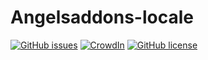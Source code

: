 # Angelsaddons-locale
[![GitHub issues](https://img.shields.io/github/issues/GimoXagros/Angelsaddons-locale.svg)](https://github.com/GimoXagros/aai-locales/issues) [![CrowdIn](https://img.shields.io/badge/localized-Progressing-green.svg)](https://crowdin.com/project/angelsaddons-newlocales) [![GitHub license](https://img.shields.io/github/license/GimoXagros/Angelsaddons-locale.svg)](https://github.com/GimoXagros/Angelsaddons-locale/blob/master/LICENSE)
